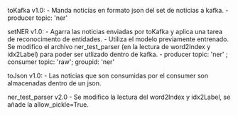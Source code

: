toKafka v1.0:
 	- Manda noticias en formato json del set de noticias a kafka.
	- producer topic: 'ner' 


setNER v1.0: 
	-  Agarra las noticias enviadas por toKafka y aplica una tarea de reconocimento de entidades. 
	- Utiliza el modelo previamente entrenado. Se modifico el archivo ner_test_parser (en la lectura de word2Index y idx2Label) para poder ser utlizado dentro de kafka.
	-  producer topic: 'ner' ; consumer topic: 'raw'; groupid: 'ner'

toJson v1.0:
	- Las noticias que son consumidas por el consumer son almacenadas dentro de un json. 

ner_test_parser v2.0
	- Se modifico la lectura del word2Index y idx2Label, se añade la allow_pickle=True.